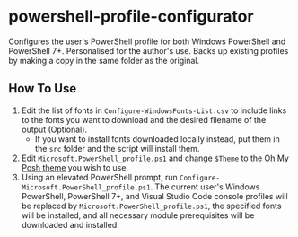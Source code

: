 # powershell-profile-configurator

Configures the user's PowerShell profile for both Windows PowerShell and PowerShell 7+. Personalised for the author's use. Backs up existing profiles by making a copy in the same folder as the original.

## How To Use

1. Edit the list of fonts in `Configure-WindowsFonts-List.csv` to include links to the fonts you want to download and the desired filename of the output (Optional).
    * If you want to install fonts downloaded locally instead, put them in the `src` folder and the script will install them.
2. Edit `Microsoft.PowerShell_profile.ps1` and change `$Theme` to the [Oh My Posh theme](https://ohmyposh.dev/docs/themes) you wish to use.
3. Using an elevated PowerShell prompt, run `Configure-Microsoft.PowerShell_profile.ps1`. The current user's Windows PowerShell, PowerShell 7+, and Visual Studio Code console profiles will be replaced by `Microsoft.PowerShell_profile.ps1`, the specified fonts will be installed, and all necessary module prerequisites will be downloaded and installed.
